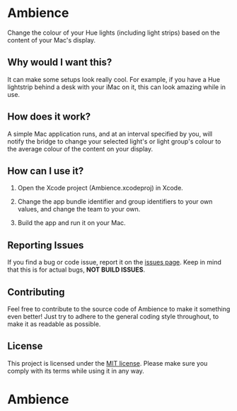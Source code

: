 # Ambience

Change the colour of your Hue lights (including light strips) based on the content of your Mac's display.

## Why would I want this?

It can make some setups look really cool. For example, if you have a Hue lightstrip behind a desk with your iMac on it, this can look amazing while in use.

## How does it work?

A simple Mac application runs, and at an interval specified by you, will notify the bridge to change your selected light's or light group's colour to the average colour of the content on your display.

## How can I use it?

1. Open the Xcode project (Ambience.xcodeproj) in Xcode.

2. Change the app bundle identifier and group identifiers to your own values, and change the team to your own.

3. Build the app and run it on your Mac.

## Reporting Issues

If you find a bug or code issue, report it on the [issues page](/issues). Keep in mind that this is for actual bugs, **NOT BUILD ISSUES**. 

## Contributing

Feel free to contribute to the source code of Ambience to make it something even better! Just try to adhere to the general coding style throughout, to make it as readable as possible.

## License

This project is licensed under the [MIT license](/LICENSE). Please make sure you comply with its terms while using it in any way.
# Ambience
